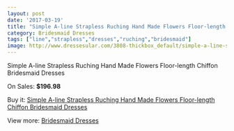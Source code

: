 ```yaml
---
layout: post
date: '2017-03-19'
title: "Simple A-line Strapless Ruching Hand Made Flowers Floor-length Chiffon Bridesmaid Dresses"
category: Bridesmaid Dresses
tags: ["line","strapless","dresses","ruching","bridesmaid"]
image: http://www.dressesular.com/3808-thickbox_default/simple-a-line-strapless-ruching-hand-made-flowers-floor-length-chiffon-bridesmaid-dresses.jpg
---
```

Simple A-line Strapless Ruching Hand Made Flowers Floor-length Chiffon Bridesmaid Dresses

On Sales: **$196.98**
<a href="https://www.dressesular.com/bridesmaid-dresses/1511-simple-a-line-strapless-ruching-hand-made-flowers-floor-length-chiffon-bridesmaid-dresses.html"><amp-img layout="responsive" width="600" height="600" src="//www.dressesular.com/3808-thickbox_default/simple-a-line-strapless-ruching-hand-made-flowers-floor-length-chiffon-bridesmaid-dresses.jpg" alt="Simple A-line Strapless Ruching Hand Made Flowers Floor-length Chiffon Bridesmaid Dresses 0" /></a>

Buy it: [Simple A-line Strapless Ruching Hand Made Flowers Floor-length Chiffon Bridesmaid Dresses](https://www.dressesular.com/bridesmaid-dresses/1511-simple-a-line-strapless-ruching-hand-made-flowers-floor-length-chiffon-bridesmaid-dresses.html "Simple A-line Strapless Ruching Hand Made Flowers Floor-length Chiffon Bridesmaid Dresses")

View more: [Bridesmaid Dresses](https://www.dressesular.com/4-bridesmaid-dresses "Bridesmaid Dresses")
